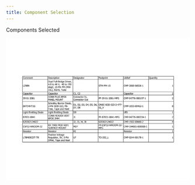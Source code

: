 ```yaml
---
title: Component Selection 
---
```


Components Selected 

<img src="./Images/Free Documents-1.png">
